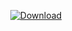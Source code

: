 <div align="center">

[![Download](https://img.shields.io/badge/Download-MDGramYou%20-green?style=for-the-badge&logo=appveyor)](https://github.com/MDGramYou)
